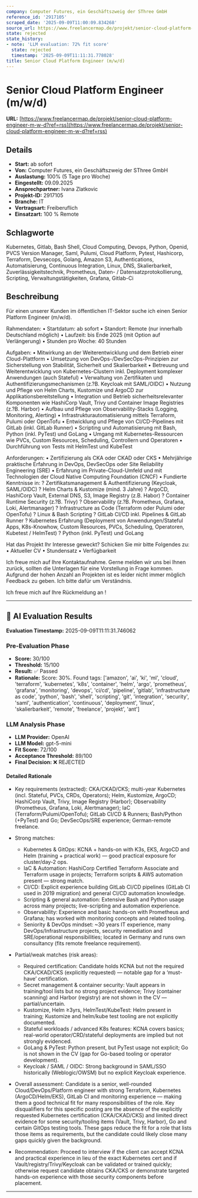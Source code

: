 ```yaml
---
company: Computer Futures, ein Geschäftszweig der SThree GmbH
reference_id: '2917105'
scraped_date: '2025-09-09T11:00:09.834268'
source_url: https://www.freelancermap.de/projekt/senior-cloud-platform-engineer-m-w-d?ref=rss
state: rejected
state_history:
- note: 'LLM evaluation: 72% fit score'
  state: rejected
  timestamp: '2025-09-09T11:11:31.778028'
title: Senior Cloud Platform Engineer (m/w/d)
---
```



# Senior Cloud Platform Engineer (m/w/d)
**URL:** [https://www.freelancermap.de/projekt/senior-cloud-platform-engineer-m-w-d?ref=rss](https://www.freelancermap.de/projekt/senior-cloud-platform-engineer-m-w-d?ref=rss)
## Details
- **Start:** ab sofort
- **Von:** Computer Futures, ein Geschäftszweig der SThree GmbH
- **Auslastung:** 100% (5 Tage pro Woche)
- **Eingestellt:** 09.09.2025
- **Ansprechpartner:** Ivana Zlatkovic
- **Projekt-ID:** 2917105
- **Branche:** IT
- **Vertragsart:** Freiberuflich
- **Einsatzart:** 100
                                                % Remote

## Schlagworte
Kubernetes, Gitlab, Bash Shell, Cloud Computing, Devops, Python, Openid, PVCS Version Manager, Saml, Pulumi, Cloud Platform, Pytest, Hashicorp, Terraform, Devsecops, Golang, Amazon S3, Authentications, Automatisierung, Continuous Integration, Linux, DNS, Skalierbarkeit, Zuverlässigkeitstechnik, Prometheus, Daten- / Datensatzprotokollierung, Scripting, Verwaltungstätigkeiten, Grafana, Gitlab-Ci

## Beschreibung
Für einen unserer Kunden im öffentlichen IT-Sektor suche ich einen Senior Platform Engineer (m/w/d).

Rahmendaten:
• Startdatum: ab sofort
• Standort: Remote (nur innerhalb Deutschland möglich)
• Laufzeit: bis Ende 2025 (mit Option auf Verlängerung)
• Stunden pro Woche: 40 Stunden

Aufgaben:
• Mitwirkung an der Weiterentwicklung und dem Betrieb einer Cloud-Plattform
• Umsetzung von DevOps-/DevSecOps-Prinzipien zur Sicherstellung von Stabilität, Sicherheit und Skalierbarkeit
• Betreuung und Weiterentwicklung von Kubernetes-Clustern inkl. Deployment komplexer Anwendungen (auch Stateful)
• Verwaltung von Zertifikaten und Authentifizierungsmechanismen (z.?B. Keycloak mit SAML/OIDC)
• Nutzung und Pflege von Helm Charts, Kustomize und ArgoCD zur Applikationsbereitstellung
• Integration und Betrieb sicherheitsrelevanter Komponenten wie HashiCorp Vault, Trivy und Container Image Registries (z.?B. Harbor)
• Aufbau und Pflege von Observability-Stacks (Logging, Monitoring, Alerting)
• Infrastrukturautomatisierung mittels Terraform, Pulumi oder OpenTofu
• Entwicklung und Pflege von CI/CD-Pipelines mit GitLab (inkl. GitLab Runner)
• Scripting und Automatisierung mit Bash, Python (inkl. PyTest) und GoLang
• Umgang mit Kubernetes-Ressourcen wie PVCs, Custom Resources, Scheduling, Controllern und Operatoren
• Durchführung von Tests mit HelmTest und KubeTest

Anforderungen:
• Zertifizierung als CKA oder CKAD oder CKS
• Mehrjährige praktische Erfahrung in DevOps, DevSecOps oder Site Reliability Engineering (SRE)
• Erfahrung im Private-Cloud-Umfeld und mit Technologien der Cloud Native Computing Foundation (CNCF)
• Fundierte Kenntnisse in:
? Zertifikatsmanagement & Authentifizierung (Keycloak, SAML/OIDC)
? Helm Charts & Kustomize (mind. 3 Jahre)
? ArgoCD, HashiCorp Vault, External DNS, S3, Image Registry (z.B. Habor)
? Container Runtime Security (z.?B. Trivy)
? Observability (z.?B. Prometheus, Grafana, Loki, Alertmanager)
? Infrastructure as Code (Terraform oder Pulumi oder OpenTofu)
? Linux & Bash Scripting
? GitLab CI/CD inkl. Pipelines & GitLab Runner
? Kubernetes Erfahrung (Deployment von Anwendungen/Stateful Apps, K8s-Knowhow, Custom Resources, PVCs, Scheduling, Operatoren, Kubetest / HelmTest)
? Python (inkl. PyTest) und GoLang

Hat das Projekt Ihr Interesse geweckt? Schicken Sie mir bitte Folgendes zu:
• Aktueller CV
• Stundensatz
• Verfügbarkeit

Ich freue mich auf Ihre Kontaktaufnahme. Gerne melden wir uns bei Ihnen zurück, sollten die Unterlagen für eine Vorstellung in Frage kommen. Aufgrund der hohen Anzahl an Projekten ist es leider nicht immer möglich Feedback zu geben. Ich bitte dafür um Verständnis.

Ich freue mich auf Ihre Rückmeldung an !

---

## 🤖 AI Evaluation Results

**Evaluation Timestamp:** 2025-09-09T11:11:31.746062

### Pre-Evaluation Phase
- **Score:** 30/100
- **Threshold:** 15/100
- **Result:** ✅ Passed
- **Rationale:** Score: 30%. Found tags: ['amazon', 'ai', 'ki', 'ml', 'cloud', 'terraform', 'kubernetes', 'k8s', 'container', 'helm', 'argo', 'prometheus', 'grafana', 'monitoring', 'devops', 'ci/cd', 'pipeline', 'gitlab', 'infrastructure as code', 'python', 'bash', 'shell', 'scripting', 'git', 'integration', 'security', 'saml', 'authentication', 'continuous', 'deployment', 'linux', 'skalierbarkeit', 'remote', 'freelance', 'projekt', 'ant']

### LLM Analysis Phase
- **LLM Provider:** OpenAI
- **LLM Model:** gpt-5-mini
- **Fit Score:** 72/100
- **Acceptance Threshold:** 89/100
- **Final Decision:** ❌ REJECTED

#### Detailed Rationale
- Key requirements (extracted): CKA/CKAD/CKS; multi-year Kubernetes (incl. Stateful, PVCs, CRDs, Operators); Helm, Kustomize, ArgoCD; HashiCorp Vault, Trivy, Image Registry (Harbor); Observability (Prometheus, Grafana, Loki, Alertmanager); IaC (Terraform/Pulumi/OpenTofu); GitLab CI/CD & Runners; Bash/Python (+PyTest) and Go; DevSecOps/SRE experience; German-remote freelance.

- Strong matches:
  - Kubernetes & GitOps: KCNA + hands-on with K3s, EKS, ArgoCD and Helm (training + practical work) — good practical exposure for cluster/day-2 ops.
  - IaC & Automation: HashiCorp Certified Terraform Associate and Terraform usage in projects; Terraform scripts & AWS automation present — strong match.
  - CI/CD: Explicit experience building GitLab CI/CD pipelines (GitLab CI used in 2019 migration) and general CI/CD automation knowledge.
  - Scripting & general automation: Extensive Bash and Python usage across many projects; live-scripting and automation experience.
  - Observability: Experience and basic hands-on with Prometheus and Grafana; has worked with monitoring concepts and related tooling.
  - Seniority & DevOps mindset: ~30 years IT experience, many DevOps/Infrastructure projects, security remediation and SRE/operational responsibilities; located in Germany and runs own consultancy (fits remote freelance requirement).

- Partial/weak matches (risk areas):
  - Required certification: Candidate holds KCNA but not the required CKA/CKAD/CKS (explicitly requested) — notable gap for a ‘must-have’ certification.
  - Secret management & container security: Vault appears in training/tool lists but no strong project evidence; Trivy (container scanning) and Harbor (registry) are not shown in the CV — partial/uncertain.
  - Kustomize, Helm ≥3yrs, HelmTest/KubeTest: Helm present in training; Kustomize and helm/kube test tooling are not explicitly documented.
  - Stateful workloads / advanced K8s features: KCNA covers basics; real-world operator/CRD/stateful deployments are implied but not strongly evidenced.
  - GoLang & PyTest: Python present, but PyTest usage not explicit; Go is not shown in the CV (gap for Go-based tooling or operator development).
  - Keycloak / SAML / OIDC: Strong background in SAML/SSO historically (Weblogic/OWSM) but no explicit Keycloak experience.

- Overall assessment: Candidate is a senior, well-rounded Cloud/DevOps/Platform engineer with strong Terraform, Kubernetes (ArgoCD/Helm/EKS), GitLab CI and monitoring experience — making them a good technical fit for many responsibilities of the role. Key disqualifiers for this specific posting are the absence of the explicitly requested Kubernetes certification (CKA/CKAD/CKS) and limited direct evidence for some security/tooling items (Vault, Trivy, Harbor), Go and certain GitOps testing tools. These gaps reduce the fit for a role that lists those items as requirements, but the candidate could likely close many gaps quickly given the background.

- Recommendation: Proceed to interview if the client can accept KCNA and practical experience in lieu of the exact Kubernetes cert and if Vault/registry/Trivy/Keycloak can be validated or trained quickly; otherwise request candidate obtains CKA/CKS or demonstrate targeted hands-on experience with those security components before placement.

---
